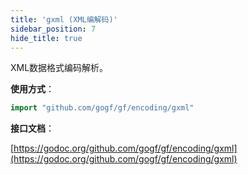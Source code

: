 ```yaml
---
title: 'gxml (XML编解码)'
sidebar_position: 7
hide_title: true
---
```


XML数据格式编码解析。

**使用方式**：

```go
import "github.com/gogf/gf/encoding/gxml"

```

**接口文档**：

[https://godoc.org/github.com/gogf/gf/encoding/gxml](https://godoc.org/github.com/gogf/gf/encoding/gxml)